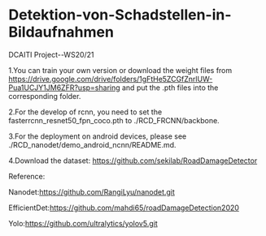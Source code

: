 # Detektion-von-Schadstellen-in-Bildaufnahmen
DCAITI Project--WS20/21

1.You can train your own version or download the weight files from https://drive.google.com/drive/folders/1gFtHe5ZCGfZnrlUW-Pua1UCJY1JM6ZFR?usp=sharing
and put the .pth files into the corresponding folder.

2.For the develop of rcnn, you need to set the fasterrcnn_resnet50_fpn_coco.pth to ./RCD_FRCNN/backbone.

3.For the deployment on android devices, please see ./RCD_nanodet/demo_android_ncnn/README.md.

4.Download the dataset: https://github.com/sekilab/RoadDamageDetector

Reference:

Nanodet:https://github.com/RangiLyu/nanodet.git

EfficientDet:https://github.com/mahdi65/roadDamageDetection2020

Yolo:https://github.com/ultralytics/yolov5.git
